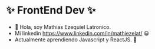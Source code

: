 #  ✨ FrontEnd Dev ✨
- 👋 Hola, soy Mathias Ezequiel Latronico.
- Mi linkedin https://www.linkedin.com/in/mathiezelat/ 😀
- Actualmente aprendiendo Javascript y ReactJS. 🤯


<!---
mathiezelat/mathiezelat is a ✨ special ✨ repository because its `README.md` (this file) appears on your GitHub profile.
You can click the Preview link to take a look at your changes.
--->
